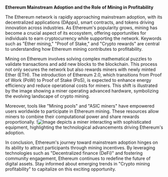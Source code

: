 **Ethereum Mainstream Adoption and the Role of Mining in Profitability**

The Ethereum network is rapidly approaching mainstream adoption, with its decentralized applications (DApps), smart contracts, and tokens driving innovation across industries. As Ethereum's popularity grows, mining has become a crucial aspect of its ecosystem, offering opportunities for individuals to earn cryptocurrency while supporting the network. Keywords such as "Ether mining," "Proof of Stake," and "Crypto rewards" are central to understanding how Ethereum mining contributes to profitability.

Mining on Ethereum involves solving complex mathematical puzzles to validate transactions and add new blocks to the blockchain. This process not only secures the network but also rewards miners with newly minted Ether (ETH). The introduction of Ethereum 2.0, which transitions from Proof of Work (PoW) to Proof of Stake (PoS), is expected to enhance energy efficiency and reduce operational costs for miners. This shift is illustrated by the image showing a miner operating advanced hardware, symbolizing the evolving landscape of crypto mining.

Moreover, tools like "Mining pools" and "ASIC miners" have empowered users worldwide to participate in Ethereum mining. These resources allow miners to combine their computational power and share rewards proportionally. !![Image](https://github.com/user-attachments/assets/b6e7b7a2-655e-4d44-8baa-20c566a3cb65) depicts a miner interacting with sophisticated equipment, highlighting the technological advancements driving Ethereum's adoption.

In conclusion, Ethereum's journey toward mainstream adoption hinges on its ability to attract participants through mining incentives. By leveraging technologies such as "Decentralized finance (DeFi)" and fostering community engagement, Ethereum continues to redefine the future of digital assets. Stay informed about emerging trends in "Crypto mining profitability" to capitalize on this exciting opportunity.